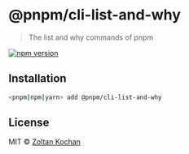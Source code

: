 # @pnpm/cli-list-and-why

> The list and why commands of pnpm

[![npm version](https://img.shields.io/npm/v/@pnpm/cli-list-and-why.svg)](https://www.npmjs.com/package/@pnpm/cli-list-and-why)

## Installation

```sh
<pnpm|npm|yarn> add @pnpm/cli-list-and-why
```

## License

MIT © [Zoltan Kochan](https://www.kochan.io/)
